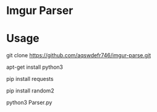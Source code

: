# Imgur Parser

# Usage

git clone https://github.com/aqswdefr746/imgur-parse.git

apt-get install python3

pip install requests

pip install random2

python3 Parser.py
